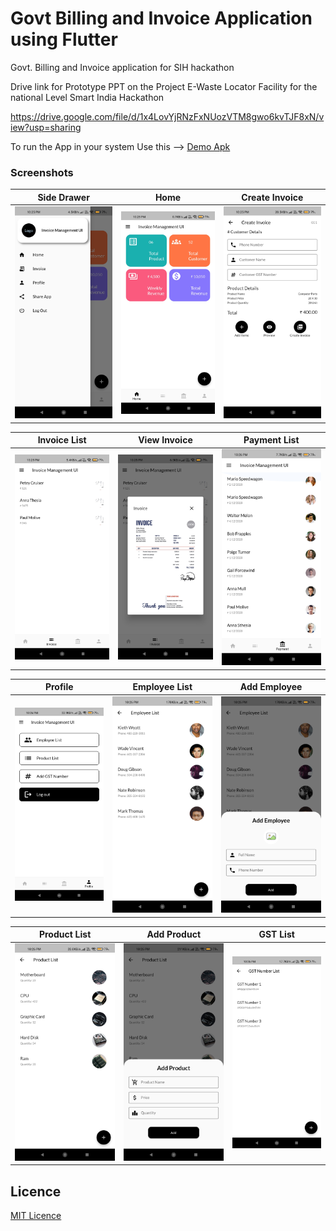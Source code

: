 <!-- @format -->

# Govt Billing and Invoice Application using Flutter

Govt. Billing and Invoice application for SIH hackathon

Drive link for Prototype PPT on the Project E-Waste Locator Facility for the national Level Smart India Hackathon

https://drive.google.com/file/d/1x4LovYjRNzFxNUozVTM8gwo6kvTJF8xN/view?usp=sharing


To run the App in your system Use this -->
[Demo Apk](demo_apk/app-release.apk)

### Screenshots

| Side Drawer                                         | Home                                  | Create Invoice                                            |
| --------------------------------------------------- | ------------------------------------- | --------------------------------------------------------- |
| ![Side Drawer](/assets/screenshots/side-drawer.jpg) | ![Home](/assets/screenshots/home.jpg) | ![Create Invoice](/assets/screenshots/create-invoice.jpg) |

| Invoice List                                          | View Invoice                                          | Payment List                                          |
| ----------------------------------------------------- | ----------------------------------------------------- | ----------------------------------------------------- |
| ![Invoice List](/assets/screenshots/invoice-list.jpg) | ![View Invoice](/assets/screenshots/view-invoice.jpg) | ![Payment List](/assets/screenshots/payment-list.jpg) |

| Profile                                     | Employee List                                           | Add Employee                                          |
| ------------------------------------------- | ------------------------------------------------------- | ----------------------------------------------------- |
| ![Profile](/assets/screenshots/profile.jpg) | ![Employee List](/assets/screenshots/employee-list.jpg) | ![Add Employee](/assets/screenshots/add-employee.jpg) |

| Product List                                          | Add Product                                         | GST List                                      |
| ----------------------------------------------------- | --------------------------------------------------- | --------------------------------------------- |
| ![Product List](/assets/screenshots/product-list.jpg) | ![Add Product](/assets/screenshots/add-product.jpg) | ![GST List](/assets/screenshots/gst-list.jpg) |

<!-- | Add GST                                     |     |     |
| ------------------------------------------- | --- | --- |
| ![Add GST](/assets/screenshots/add-gst.jpg) |     |     | -->

## Licence

[MIT Licence](https://raw.githubusercontent.com/om-chauhan/Invoice-Management-System-Flutter-UI/master/LICENCE)

